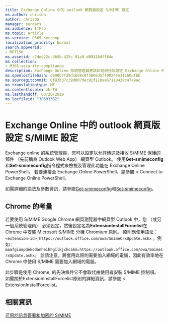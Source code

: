```yaml
---
title: Exchange Online 中的 outlook 網頁版設定 S/MIME 設定
ms.author: chrisda
author: chrisda
manager: serdars
ms.audience: ITPro
ms.topic: article
ms.service: O365-seccomp
localization_priority: Normal
search.appverid:
- MET150
ms.assetid: c7dee22c-9b5b-425c-91a9-d093204ff84e
ms.collection:
- M365-security-compliance
description: Exchange Online 系統管理員應該如何檢視及設定 Exchange Online 中網頁型 Outlook 中的 S/MIME 設定簡短描述。
ms.openlocfilehash: d890b7f39d16d8c0f3866d5ff0024fe31160af6b
ms.sourcegitcommit: 0f93b37c39d807dec91f118aa671a3430c47a9ac
ms.translationtype: MT
ms.contentlocale: zh-TW
ms.lasthandoff: 03/20/2019
ms.locfileid: "30693332"
---
```

# <a name="configure-smime-settings-in-exchange-online-for-outlook-on-the-web"></a>Exchange Online 中的 outlook 網頁版設定 S/MIME 設定

Exchange online 的系統管理員，您可以設定以允許傳送及接收 S/MIME 保護的郵件 （先前稱為 Outlook Web App） 網頁型 Outlook。 使用**Get-smimeconfig**和**Set-smimeconfig**指令程式來檢視及管理此功能在 Exchange Online PowerShell。 若要連接至 Exchange Online PowerShell，請參閱 < <b0>Connect to Exchange Online PowerShell</b0>。

如需詳細的語法及參數資訊，請參閱[Get-smimeconfig](http://technet.microsoft.com/library/4b29fa89-0840-4fe9-8885-019fcef2e02b.aspx)和[Set-smimeconfig](http://technet.microsoft.com/library/de357ce0-8143-4c36-8032-026292fc63f0.aspx)。

## <a name="considerations-for-chrome"></a>Chrome 的考量

若要使用 S/MIME Google Chrome 網頁瀏覽器中網頁型 Outlook 中，您 （或另一個系統管理員） 必須設定，然後設定名為**ExtensionInstallForcelist**在 Chrome 中安裝 Microsoft S/MIME 分機 Chromium 原則。 原則應使用語法： `<extension-id>;https://outlook.office.com/owa/SmimeCrxUpdate.ashx` ，例如： `maafgiompdekodanheihhgilkjchcakm;https://outlook.office.com/owa/SmimeCrxUpdate.ashx`。 並請注意，將套用此原則需要加入網域的電腦，因此有效率地在 Chrome 中使用 S/MIME 需要加入網域的電腦。

此步驟是使用 Chrome; 的先決條件它不會取代由使用者安裝 S/MIME 控制項。 如需關於<b0>ExtensionInstallForcelist</b0>原則的詳細資訊，請參閱 < <b1>ExtensionInstallForcelist</b1>。

## <a name="for-more-information"></a>相關資訊

[可用於訊息簽署和加密的 S/MIME](s-mime-for-message-signing-and-encryption.md)
